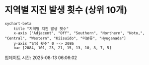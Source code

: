 # 지역별 지진 발생 횟수 (상위 10개)

```mermaid
xychart-beta
    title "지역별 지진 발생 횟수"
    x-axis ["Adjacent", "Off", "Southern", "Northern", "Noto,", "Central", "Western", "Kiisuido", "미분류", "Hyuganada"]
    y-axis "발생 횟수" 0 --> 2086
    bar [2084, 101, 23, 21, 15, 13, 10, 8, 7, 5]
```

업데이트 시간: 2025-08-13 06:06:02
